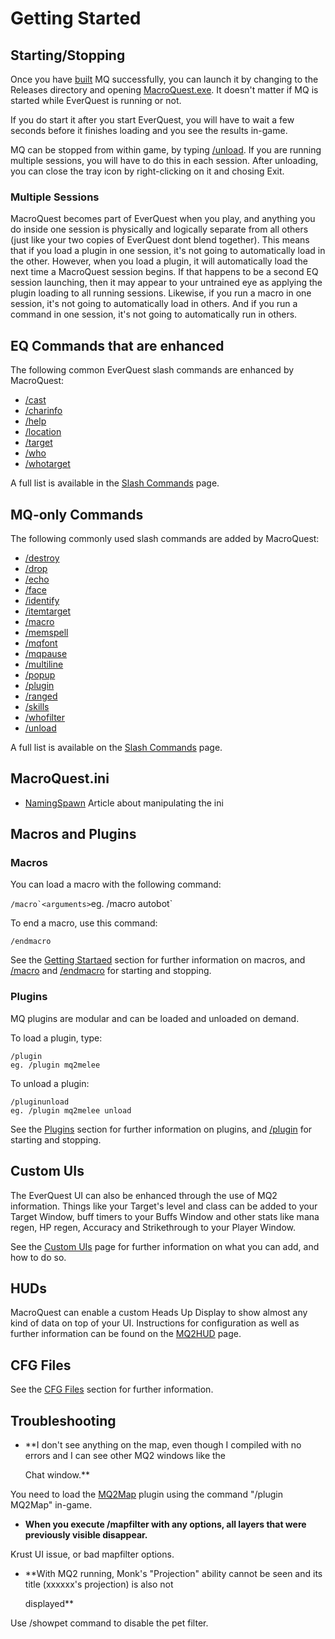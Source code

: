 # Getting Started

## Starting/Stopping

Once you have [built](building.md) MQ successfully, you can launch it by changing to the Releases directory and opening [MacroQuest.exe](./macroquest-launcher.md). It doesn't matter if MQ is started while EverQuest is running or not.

If you do start it after you start EverQuest, you will have to wait a few seconds before it finishes loading and you see the results in-game.

MQ can be stopped from within game, by typing [/unload](../reference/commands/unload.md). If you are running multiple sessions, you will have to do this in each session. After unloading, you can close the tray icon by right-clicking on it and chosing Exit.

### Multiple Sessions

MacroQuest becomes part of EverQuest when you play, and anything you do inside one session is physically and logically separate from all others (just like your two copies of EverQuest dont blend together). This means that if you load a plugin in one session, it's not going to automatically load in the other. However, when you load a plugin, it will automatically load the next time a MacroQuest session begins. If that happens to be a second EQ session launching, then it may appear to your untrained eye as applying the plugin loading to all running sessions. Likewise, if you run a macro in one session, it's not going to automatically load in others. And if you run a command in one session, it's not going to automatically run in others.

## EQ Commands that are enhanced

The following common EverQuest slash commands are enhanced by MacroQuest:

* [/cast](../reference/commands/cast.md)
* [/charinfo](../reference/commands/charinfo.md)
* [/help](../reference/commands/help.md)
* [/location](../reference/commands/location.md)
* [/target](../reference/commands/mqtarget.md)
* [/who](../reference/commands/who.md)
* [/whotarget](../reference/commands/whotarget.md)

A full list is available in the [Slash Commands](../reference/commands/) page.

## MQ-only Commands

The following commonly used slash commands are added by MacroQuest:

* [/destroy](../reference/commands/destroy.md)
* [/drop](../reference/commands/drop.md)
* [/echo](../reference/commands/echo.md)
* [/face](../reference/commands/face.md)
* [/identify](../reference/commands/identify.md)
* [/itemtarget](../reference/commands/itemtarget.md)
* [/macro](../reference/commands/macro.md)
* [/memspell](../reference/commands/memspell.md)
* [/mqfont](../plugins/core-plugins/mq2chatwnd/mqfont.md)
* [/mqpause](../reference/commands/mqpause.md)
* [/multiline](../reference/commands/multiline.md)
* [/popup](../reference/commands/popup.md)
* [/plugin](../reference/commands/plugin.md)
* [/ranged](../reference/commands/ranged.md)
* [/skills](../reference/commands/skills.md)
* [/whofilter](../reference/commands/whofilter.md)
* [/unload](../reference/commands/unload.md)

A full list is available on the [Slash Commands](../reference/commands/) page.

## MacroQuest.ini

* [NamingSpawn](features/namingspawn.md) Article about manipulating the ini

## Macros and Plugins

### Macros

You can load a macro with the following command:

``/macro`<arguments>``eg. /macro autobot\`

To end a macro, use this command:

`/endmacro`

See the [Getting Startaed](../macros/getting-started.md) section for further information on macros, and [/macro](../reference/commands/macro.md) and [/endmacro](../reference/commands/endmacro.md) for starting and stopping.

### Plugins

MQ plugins are modular and can be loaded and unloaded on demand.

To load a plugin, type:

`/plugin`  
`eg. /plugin mq2melee`

To unload a plugin:

`/pluginunload`  
`eg. /plugin mq2melee unload`

See the [Plugins](../plugins/README.md) section for further information on plugins, and [/plugin](../reference/commands/plugin.md) for starting and stopping.

## Custom UIs

The EverQuest UI can also be enhanced through the use of MQ2 information. Things like your Target's level and class can be added to your Target Window, buff timers to your Buffs Window and other stats like mana regen, HP regen, Accuracy and Strikethrough to your Player Window.

See the [Custom UIs](./features/custom-uis.md) page for further information on what you can add, and how to do so.

## HUDs

MacroQuest can enable a custom Heads Up Display to show almost any kind of data on top of your UI. Instructions for configuration as well as further information can be found on the [MQ2HUD](../plugins/core-plugins/mq2hud/) page.

## CFG Files

See the [CFG Files](./features/cfg-files.md) section for further information.

## Troubleshooting

* \*\*I don't see anything on the map, even though I compiled with no errors and I can see other MQ2 windows like the

  Chat window.\*\*

You need to load the [MQ2Map](../plugins/core-plugins/mq2map/) plugin using the command "/plugin MQ2Map" in-game.

* **When you execute /mapfilter with any options, all layers that were previously visible disappear.**

Krust UI issue, or bad mapfilter options.

* \*\*With MQ2 running, Monk's "Projection" ability cannot be seen and its title (xxxxxx's projection) is also not

  displayed\*\*

Use /showpet command to disable the pet filter.

